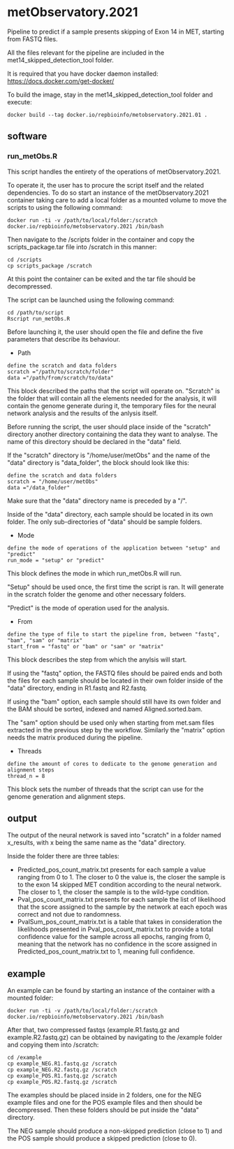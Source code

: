 # metObservatory.2021
Pipeline to predict if a sample presents skipping of Exon 14 in MET, starting from FASTQ files.

All the files relevant for the pipeline are included in the met14\_skipped\_detection\_tool folder.

It is required that you have docker daemon installed: https://docs.docker.com/get-docker/

To build the image, stay in the met14\_skipped\_detection\_tool folder and execute:

```
docker build --tag docker.io/repbioinfo/metobservatory.2021.01 .

```

## software

### run_metObs.R

This script handles the entirety of the operations of metObservatory.2021.

To operate it, the user has to procure the script itself and the related dependencies. To do so start an instance of the metObservatory.2021 container taking care to add a local folder as a mounted volume to move the scripts to using the following command:

```
docker run -ti -v /path/to/local/folder:/scratch docker.io/repbioinfo/metobservatory.2021 /bin/bash
```

Then navigate to the /scripts folder in the container and copy the scripts_package.tar file into /scratch in this manner:

```
cd /scripts
cp scripts_package /scratch
```

At this point the container can be exited and the tar file should be decompressed.

The script can be launched using the following command:

```
cd /path/to/script
Rscript run_metObs.R
```

Before launching it, the user should open the file and define the five parameters that describe its behaviour.

- Path

```
define the scratch and data folders
scratch ="/path/to/scratch/folder"
data ="/path/from/scratch/to/data"
```

This block described the paths that the script will operate on.
"Scratch" is the folder that will contain all the elements needed for the analysis, it will contain the genome generate during it, the temporary files for the neural network analysis and the results of the anlysis itself.

Before running the script, the user should place inside of the "scratch" directory another directory containing the data they want to analyse. The name of this directory should be declared in the "data" field. 

If the "scratch" directory is "/home/user/metObs" and the name of the "data" directory is "data_folder", the block should look like this:

```
define the scratch and data folders
scratch = "/home/user/metObs"
data ="/data_folder"
```

Make sure that the "data" directory name is preceded by a "/".

Inside of the "data" directory, each sample should be located in its own folder. The only sub-directories of "data" should be sample folders.

- Mode

```
define the mode of operations of the application between "setup" and "predict"
run_mode = "setup" or "predict"
```

This block defines the mode in which run_metObs.R will run.

"Setup" should be used once, the first time the script is ran.
It will generate in the scratch folder the genome and other necessary folders.

"Predict" is the mode of operation used for the analysis.

- From

```
define the type of file to start the pipeline from, between "fastq", "bam", "sam" or "matrix"
start_from = "fastq" or "bam" or "sam" or "matrix"
```

This block describes the step from which the anylsis will start.

If using the "fastq" option, the FASTQ files should be paired ends and both the files for each sample should be located in their own folder inside of the "data" directory, ending in R1.fastq and R2.fastq.

If using the "bam" option, each sample should still have its own folder and the BAM should be sorted, indexed and named Aligned.sorted.bam.

The "sam" option should be used only when starting from met.sam files extracted in the previous step by the workflow. Similarly the "matrix" option needs the matrix produced during the pipeline.

- Threads

```
define the amount of cores to dedicate to the genome generation and alignment steps
thread_n = 8
```

This block sets the number of threads that the script can use for the genome generation and alignment steps.

## output

The output of the neural network is saved into "scratch" in a folder named x_results, with x being the same name as the "data" directory.

Inside the folder there are three tables:

- Predicted_pos_count_matrix.txt presents for each sample a value ranging from 0 to 1. The closer to 0 the value is, the closer the sample is to the exon 14 skipped MET condition according to the neural network. The closer to 1, the closer the sample is to the wild-type condition.
- Pval_pos_count_matrix.txt presents for each sample the list of likelihood that the score assigned to the sample by the network at each epoch was correct and not due to randomness.
- PvalSum_pos_count_matrix.txt is a table that takes in consideration the likelihoods presented in Pval_pos_count_matrix.txt to provide a total confidence value for the sample across all epochs, ranging from 0, meaning that the network has no confidence in the score assigned in Predicted_pos_count_matrix.txt to 1, meaning full confidence.

## example

An example can be found by starting an instance of the container with a mounted folder:

```
docker run -ti -v /path/to/local/folder:/scratch docker.io/repbioinfo/metobservatory.2021 /bin/bash
```

After that, two compressed fastqs (example.R1.fastq.gz and example.R2.fastq.gz) can be obtained by navigating to the /example folder and copying them into /scratch:

```
cd /example
cp example_NEG.R1.fastq.gz /scratch
cp example_NEG.R2.fastq.gz /scratch
cp example_POS.R1.fastq.gz /scratch
cp example_POS.R2.fastq.gz /scratch
```

The examples should be placed inside in 2 folders, one for the NEG example files and one for the POS example files and then should be decompressed. Then these folders should be put inside the "data" directory.

The NEG sample should produce a non-skipped prediction (close to 1) and the POS sample should produce a skipped prediction (close to 0).

